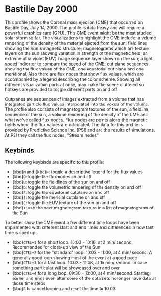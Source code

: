 # Bastille Day 2000
This profile shows the Coronal mass ejection (CME) that occurred on Bastille Day, July 14, 2000. The profile is data heavy and will require a powerful graphics card (GPU). This CME event might be the most studied solar storm so far. The visualizations to highlight the CME include: a volume rendering of the density of the material ejected from the sun; field lines showing the Sun's magnetic structure; magnetograms which are texture layers on the sun showing variation in strength of the magnetic field; an extreme ultra violet (EUV) image sequence layer shown on the sun; a light speed indicator to compare the speed of the CME; cut plane sequences showing the flux values of the CME, one equatorial cut plane and one meridional. Also there are flux nodes that show flux values, which are accompanied by a legend describing the color scheme. Showing all different visualization parts at once, may make the scene cluttered so hotkeys are provided to toggle different parts on and off.

Cutplanes are sequences of images extracted from a volume that has integrated particle flux values interpolated into the voxels of the volume. The profile also consists of magnetogram textures of the sun, a fieldline sequence of the sun, a volume rendering of the density of the CME and what we've called flux nodes. Flux nodes are points along the magnetic fields where the flux values are calculated. The data for this profile is provided by Predictive Science Inc. (PSI) and are the results of simulations. At PSI they call the flux nodes, "Stream nodes"


## Keybinds
The following keybinds are specific to this profile:
  - {kbd}`M` and {kbd}`N`: toggle a descriptive legend for the flux values
  - {kbd}`O`: toggle the flux nodes on and off
  - {kbd}`U`: toggle the fieldlines of the sun on and off
  - {kbd}`D`: toggle the volumetric rendering of the density on and off
  - {kbd}`P`: toggle the equatorial cutplane on and off
  - {kbd}`[`: toggle the meridial cutplane on and off
  - {kbd}`E`: toggle the EUV texture of the sun on and off
  - {kbd}`I`: use the next magnetogram texture in a list of magnetograms of the Sun

To better show the CME event a few different time loops have been implemented with different start and end times and differences in how fast time is sped up:
  - {kbd}`CTRL+1` for a short loop. 10:03 - 10:16, at 2 min/ second. Recommended for close-up view of the Sun
  - {kbd}`CTRL+2` for the "standard" loop. 10:03 - 11:00, at 4 min/ second. A generally good loop showing most of the event at a good pace
  - {kbd}`CTRL+3` for a fast loop. 10:03 - 11.48, at 15 min/ second. In case something particular will be showcased over and over
  - {kbd}`CTRL+4` for a long loop. 09:30 - 13:00, at 4 min/ second. Starting earlier and ends even after some of the data sets no longer have data at those time steps
  - {kbd}`R` to cancel looping and reset the time to 10.03
